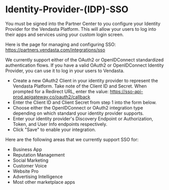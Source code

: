 # Identity-Provider-(IDP)-SSO

You must be signed into the Partner Center to you configure your Identity Provider for the Vendasta Platform. This will allow your users to log into their apps and services using your custom login screen.

Here is the page for managing and configuring SSO: https://partners.vendasta.com/integrations/sso

We currently support either of the OAuth2 or OpenIDConnect standardized authentication flows. If you have a valid OAuth2 or OpenIDConnect Identity Provider, you can use it to log in your users to Vendasta.
- Create a new OAuth2 Client in your identity provider to represent the Vendasta Platform. Take note of the Client ID and Secret. When prompted for a Redirect URL, enter the value: https://sso-api-prod.apigateway.co/oauth2/callback
- Enter the Client ID and Client Secret from step 1 into the form below.
- Choose either the OpenIDConnect or OAuth2 integration type depending on which standard your identity provider supports.
- Enter your identity provider's Discovery Endpoint or Authorization, Token, and User Info endpoints respectively.
- Click "Save" to enable your integration.

Here are the following areas that we currently support SSO for:
- Business App
- Reputation Management
- Social Marketing
- Customer Voice
- Website Pro
- Advertising Intelligence
- Most other marketplace apps

